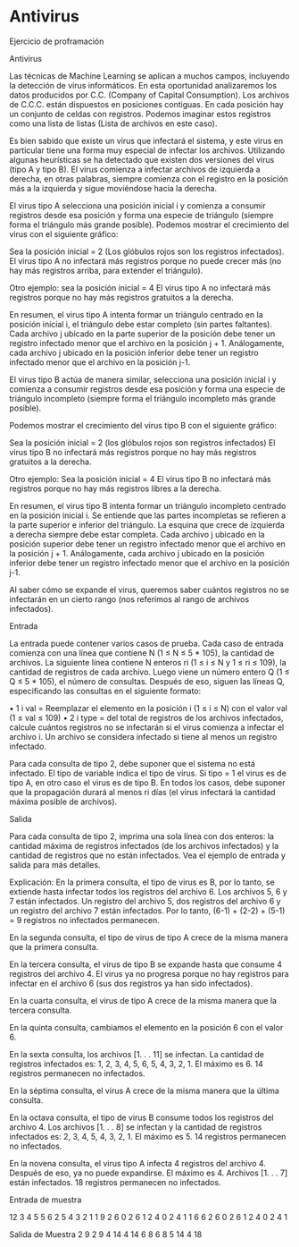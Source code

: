 # Antivirus
Ejercicio de proframación

Antivirus

Las técnicas de Machine Learning se aplican a muchos campos, incluyendo la detección de virus informáticos. En esta oportunidad analizaremos los datos producidos por C.C. (Company of Capital Consumption).  Los archivos de C.C.C. están dispuestos en posiciones contiguas. En cada posición hay un conjunto de celdas con registros. Podemos imaginar estos registros como una lista de listas (Lista de archivos en este caso). 

 

Es bien sabido que existe un virus que infectará el sistema, y este virus en particular tiene una forma muy especial de infectar los archivos. Utilizando algunas heurísticas se ha detectado que existen dos versiones del virus (tipo A y tipo B). El virus comienza a infectar archivos de izquierda a derecha, en otras palabras, siempre comienza con el registro en la posición más a la izquierda y sigue moviéndose hacia la derecha.

El virus tipo A selecciona una posición inicial i y comienza a consumir registros desde esa posición y forma una especie de triángulo (siempre forma el triángulo más grande posible). Podemos mostrar el crecimiento del virus con el siguiente gráfico: 

Sea la posición inicial = 2 (Los glóbulos rojos son los registros infectados). El virus tipo A no infectará más registros porque no puede crecer más (no hay más registros arriba, para extender el triángulo).



 


Otro ejemplo: sea la posición inicial = 4
El virus tipo A no infectará más registros porque no hay más registros gratuitos a la derecha. 



 
En resumen, el virus tipo A intenta formar un triángulo centrado en la posición inicial i, el triángulo debe estar completo (sin partes faltantes). Cada archivo j ubicado en la parte superior de la posición debe tener un registro infectado menor que el archivo en la posición j + 1.
Análogamente, cada archivo j ubicado en la posición inferior debe tener un registro infectado menor que el archivo en la posición j-1. 




El virus tipo B actúa de manera similar, selecciona una posición inicial i y comienza a consumir registros desde esa posición y forma una especie de triángulo incompleto (siempre forma el triángulo incompleto más grande posible). 

Podemos mostrar el crecimiento del virus tipo B con el siguiente gráfico: 

Sea la posición inicial = 2 (los glóbulos rojos son registros infectados)
El virus tipo B no infectará más registros porque no hay más registros gratuitos a la derecha.



 



Otro ejemplo: Sea la posición inicial = 4 
El virus tipo B no infectará más registros porque no hay más registros libres a la derecha. 




 



En resumen, el virus tipo B intenta formar un triángulo incompleto centrado en la posición inicial i. Se entiende que las partes incompletas se refieren a la parte superior e inferior del triángulo. La esquina que crece de izquierda a derecha siempre debe estar completa. Cada archivo j ubicado en la posición superior debe tener un registro infectado menor que el archivo en la posición j + 1. Análogamente, cada archivo j ubicado en la posición inferior debe tener un registro infectado menor que el archivo en la posición j-1. 

Al saber cómo se expande el virus, queremos saber cuántos registros no se infectarán en un cierto rango (nos referimos al rango de archivos infectados).

Entrada

La entrada puede contener varios casos de prueba. Cada caso de entrada comienza con una línea que contiene N (1 ≤ N ≤ 5 * 105), la cantidad de archivos. La siguiente línea contiene N enteros 
ri (1 ≤ i ≤ N y 1 ≤ ri ≤ 109), la cantidad de registros de cada archivo. Luego viene un número entero 
Q (1 ≤ Q ≤ 5 * 105), el número de consultas. Después de eso, siguen las líneas Q, especificando las consultas en el siguiente formato: 

• 1 i val = Reemplazar el elemento en la posición i (1 ≤ i ≤ N) con el valor val (1 ≤ val ≤ 109) 
• 2 i type = del total de registros de los archivos infectados, calcule cuántos registros no se infectarán si el virus comienza a infectar el archivo i. Un archivo se considera infectado si tiene al menos un registro infectado. 

Para cada consulta de tipo 2, debe suponer que el sistema no está infectado. El tipo de variable indica el tipo de virus. Si tipo = 1 el virus es de tipo A, en otro caso el virus es de tipo B. En todos los casos, debe suponer que la propagación durará al menos ri días (el virus infectará la cantidad máxima posible de archivos).

Salida

Para cada consulta de tipo 2, imprima una sola línea con dos enteros: la cantidad máxima de registros infectados (de los archivos infectados) y la cantidad de registros que no están infectados. Vea el ejemplo de entrada y salida para más detalles. 

Explicación:
En la primera consulta, el tipo de virus es B, por lo tanto, se extiende hasta infectar todos los registros del archivo 6. Los archivos 5, 6 y 7 están infectados. Un registro del archivo 5, dos registros del archivo 6 y un registro del archivo 7 están infectados. Por lo tanto, (6-1) + (2-2) + (5-1) = 9 registros no infectados permanecen. 

En la segunda consulta, el tipo de virus de tipo A crece de la misma manera que la primera consulta. 

En la tercera consulta, el virus de tipo B se expande hasta que consume 4 registros del archivo 4. El virus ya no progresa porque no hay registros para infectar en el archivo 6 (sus dos registros ya han sido infectados). 

En la cuarta consulta, el virus de tipo A crece de la misma manera que la tercera consulta. 

En la quinta consulta, cambiamos el elemento en la posición 6 con el valor 6. 

En la sexta consulta, los archivos [1. . . 11] se infectan. La cantidad de registros infectados es: 1, 2, 3, 4, 5, 6, 5, 4, 3, 2, 1. El máximo es 6. 14 registros permanecen no infectados. 

En la séptima consulta, el virus A crece de la misma manera que la última consulta. 

En la octava consulta, el tipo de virus B consume todos los registros del archivo 4. Los archivos [1. . . 8] se infectan y la cantidad de registros infectados es: 2, 3, 4, 5, 4, 3, 2, 1. El máximo es 5. 14 registros permanecen no infectados. 

En la novena consulta, el virus tipo A infecta 4 registros del archivo 4. Después de eso, ya no puede expandirse. El máximo es 4. Archivos [1. . . 7] están infectados. 18 registros permanecen no infectados.


Entrada de muestra

12 
3 4 5 5 6 2 5 4 3 2 1 1 
9 
2 6 0 
2 6 1 
2 4 0 
2 4 1 
1 6 6 
2 6 0 
2 6 1 
2 4 0 
2 4 1 

Salida de Muestra
2 9 
2 9 
4 14 
4 14 
6 8 
6 8 
5 14 
4 18

